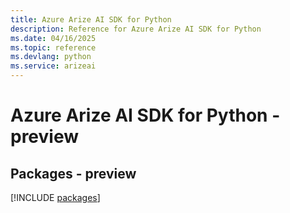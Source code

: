 ```yaml
---
title: Azure Arize AI SDK for Python
description: Reference for Azure Arize AI SDK for Python
ms.date: 04/16/2025
ms.topic: reference
ms.devlang: python
ms.service: arizeai
---
```

# Azure Arize AI SDK for Python - preview
## Packages - preview
[!INCLUDE [packages](arize-ai-index.md)]